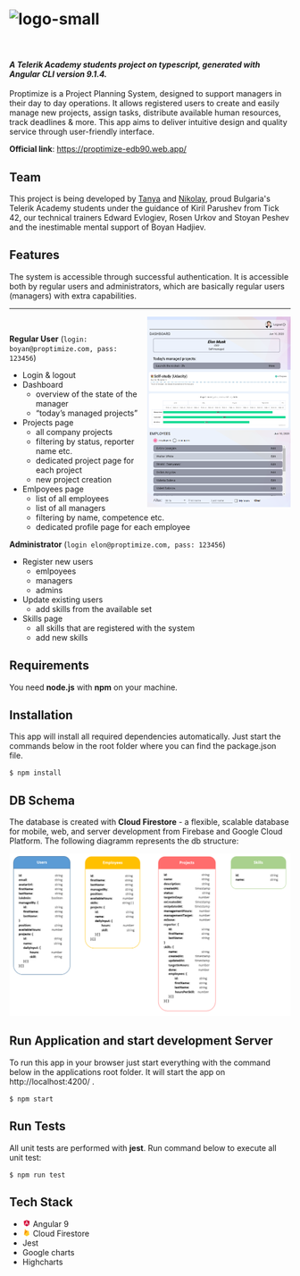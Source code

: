 # <img src="https://i.ibb.co/61q2tKR/logo-small.png" alt="logo-small" border="0">
  </br>
  <h4><i>
A Telerik Academy students project on typescript, generated with Angular CLI version 9.1.4.
</i></h4>


Proptimize is a Project Planning System, designed to support managers in their day to day operations. It allows registered users to create and easily manage new projects, assign tasks, distribute available human resources, track deadlines & more.
This app aims to deliver intuitive design and quality service through user-friendly interface. 

**Official link**: https://proptimize-edb90.web.app/ 

<h2>Team</h2>

This project is being developed by <a href="https://gitlab.com/0ligotann">Tanya</a> and <a href="https://gitlab.com/nkoev">Nikolay</a>,
proud Bulgaria's Telerik Academy students under the guidance of Kiril Parushev from Tick 42, our technical trainers Edward Evlogiev, Rosen Urkov and Stoyan Peshev and the inestimable mental support of Boyan Hadjiev.

<h2>Features</h2>
The system is accessible through successful authentication. It is accessible both by regular users and administrators, which are basically regular users (managers) with extra capabilities.


___

<img src="client/src/assets/readme/dashboard2.PNG" align="right" width="51%">
<img src="client/src/assets/readme/projects.PNG" align="right" width="51%">
<img src="client/src/assets/readme/employees.PNG" align="right" width="51%">
<br>

**Regular User** (```login: boyan@proptimize.com, pass: 123456```)
  - Login & logout
  - Dashboard
    - overview of the state of the manager
    - “today’s managed projects”
  - Projects page
    - all company projects
    - filtering by status, reporter name etc.
    - dedicated project page for each project
    - new project creation
  - Emlpoyees page
    - list of all employees
    - list of all managers
    - filtering by name, competence etc.
    - dedicated profile page for each employee

**Administrator** (```login elon@proptimize.com, pass: 123456```)
  - Register new users
    - emlpoyees
    - managers
    - admins
  - Update existing users
    - add skills from the available set
  - Skills page
    - all skills that are registered with the system
    - add new skills

<h2>Requirements</h2>

You need **node.js** with **npm** on your machine. 

<h2>Installation</h2>

<p>This app will install all required dependencies automatically. Just start the commands below in the root folder where you can find the package.json file.</p>

```
$ npm install
```
<h2>DB Schema</h2>

The database is created with **Cloud Firestore** - a flexible, scalable database for mobile, web, and server development from Firebase and Google Cloud Platform. The following diagramm represents the db structure:

![DB Schema](./client/src/assets/readme/db-diagramm.png)

<h2>Run Application and start development Server</h2>

To run this app in your browser just start everything with the command below in the applications root folder. It will start the app on http://localhost:4200/ .

```
$ npm start
```

<h2>Run Tests</h2>

All unit tests are performed with **jest**. Run command below to execute all unit test:

```
$ npm run test
```

<h2>Tech Stack</h2>

  - <img src="client/src/assets/readme/angular.png" width="3%"> Angular 9
  - <img src="client/src/assets/readme/firestore.png" width="3%"> Cloud Firestore
  - Jest
  - Google charts
  - Highcharts
